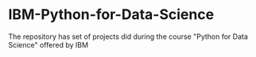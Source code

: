 # IBM-Python-for-Data-Science
The repository has set of projects did during the course "Python for Data Science" offered by IBM
